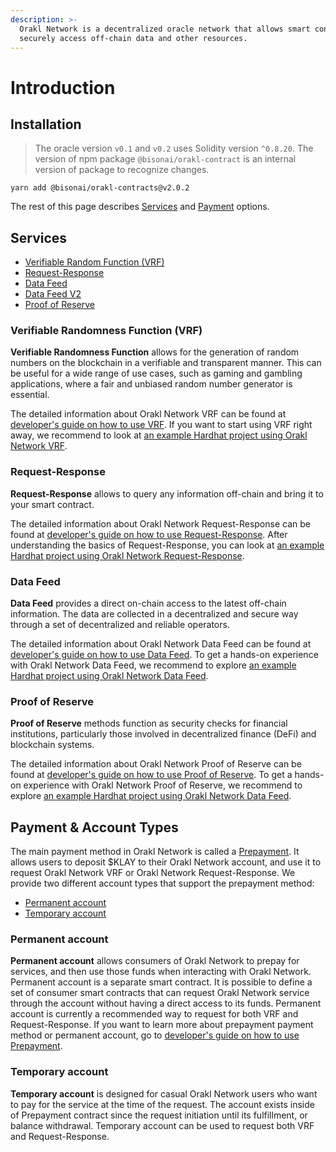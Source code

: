```yaml
---
description: >-
  Orakl Network is a decentralized oracle network that allows smart contracts to
  securely access off-chain data and other resources.
---
```


# Introduction

## Installation

> The oracle version `v0.1` and `v0.2` uses Solidity version `^0.8.20`. The version of npm package `@bisonai/orakl-contract` is an internal version of package to recognize changes.

```
yarn add @bisonai/orakl-contracts@v2.0.2
```

The rest of this page describes [Services](./#services) and [Payment](./#payment) options.

## Services

* [Verifiable Random Function (VRF)](developers-guide/vrf.md)
* [Request-Response](developers-guide/request-response.md)
* [Data Feed](developers-guide/data-feed.md)
* [Data Feed V2](developers-guide/data-feed-v2.md)
* [Proof of Reserve](developers-guide/proof-of-reserve.md)

### Verifiable Randomness Function (VRF)

**Verifiable Randomness Function** allows for the generation of random numbers on the blockchain in a verifiable and transparent manner. This can be useful for a wide range of use cases, such as gaming and gambling applications, where a fair and unbiased random number generator is essential.

The detailed information about Orakl Network VRF can be found at [developer's guide on how to use VRF](developers-guide/vrf.md). If you want to start using VRF right away, we recommend to look at [an example Hardhat project using Orakl Network VRF](https://github.com/Bisonai/vrf-consumer).

### Request-Response

**Request-Response** allows to query any information off-chain and bring it to your smart contract.

The detailed information about Orakl Network Request-Response can be found at [developer's guide on how to use Request-Response](developers-guide/request-response.md). After understanding the basics of Request-Response, you can look at [an example Hardhat project using Orakl Network Request-Response](https://github.com/Bisonai/vrf-consumer).

### Data Feed

**Data Feed** provides a direct on-chain access to the latest off-chain information. The data are collected in a decentralized and secure way through a set of decentralized and reliable operators.

The detailed information about Orakl Network Data Feed can be found at [developer's guide on how to use Data Feed](developers-guide/data-feed.md). To get a hands-on experience with Orakl Network Data Feed, we recommend to explore [an example Hardhat project using Orakl Network Data Feed](https://github.com/Bisonai/data-feed-consumer).

### Proof of Reserve

**Proof of Reserve** methods function as security checks for financial institutions, particularly those involved in decentralized finance (DeFi) and blockchain systems.

The detailed information about Orakl Network Proof of Reserve can be found at [developer's guide on how to use Proof of Reserve](developers-guide/proof-of-reserve.md). To get a hands-on experience with Orakl Network Proof of Reserve, we recommend to explore [an example Hardhat project using Orakl Network Data Feed](https://github.com/Bisonai/data-feed-consumer).

## Payment & Account Types

The main payment method in Orakl Network is called a [Prepayment](developers-guide/prepayment.md). It allows users to deposit $KLAY to their Orakl Network account, and use it to request Orakl Network VRF or Orakl Network Request-Response. We provide two different account types that support the prepayment method:

* [Permanent account](./#permanent-account)
* [Temporary account](./#temporary-account)

### Permanent account

**Permanent account** allows consumers of Orakl Network to prepay for services, and then use those funds when interacting with Orakl Network. Permanent account is a separate smart contract. It is possible to define a set of consumer smart contracts that can request Orakl Network service through the account without having a direct access to its funds. Permanent account is currently a recommended way to request for both VRF and Request-Response. If you want to learn more about prepayment payment method or permanent account, go to [developer's guide on how to use Prepayment](developers-guide/prepayment.md).

### Temporary account

**Temporary account** is designed for casual Orakl Network users who want to pay for the service at the time of the request. The account exists inside of Prepayment contract since the request initiation until its fulfillment, or balance withdrawal. Temporary account can be used to request both VRF and Request-Response.
